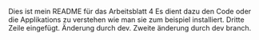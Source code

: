 Dies ist mein README für das Arbeitsblatt 4
Es dient dazu den Code oder die Applikations zu verstehen wie man sie zum beispiel installiert.
Dritte Zeile eingefügt.
Änderung durch dev.
Zweite änderung durch dev branch.